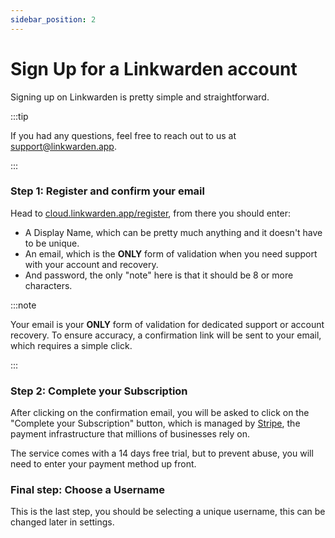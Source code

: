 ```yaml
---
sidebar_position: 2
---
```


# Sign Up for a Linkwarden account

Signing up on Linkwarden is pretty simple and straightforward.

:::tip

If you had any questions, feel free to reach out to us at [support@linkwarden.app](mailto:support@linkwarden.app).

:::

### Step 1: Register and confirm your email

Head to [cloud.linkwarden.app/register](https://cloud.linkwarden.app/register), from there you should enter:

- A Display Name, which can be pretty much anything and it doesn't have to be unique.
- An email, which is the **ONLY** form of validation when you need support with your account and recovery.
- And password, the only "note" here is that it should be 8 or more characters.

:::note

Your email is your **ONLY** form of validation for dedicated support or account recovery. To ensure accuracy, a confirmation link will be sent to your email, which requires a simple click.

:::

### Step 2: Complete your Subscription

After clicking on the confirmation email, you will be asked to click on the "Complete your Subscription" button, which is managed by [Stripe](https://stripe.com/), the payment infrastructure that millions of businesses rely on.

The service comes with a 14 days free trial, but to prevent abuse, you will need to enter your payment method up front.

### Final step: Choose a Username

This is the last step, you should be selecting a unique username, this can be changed later in settings.
